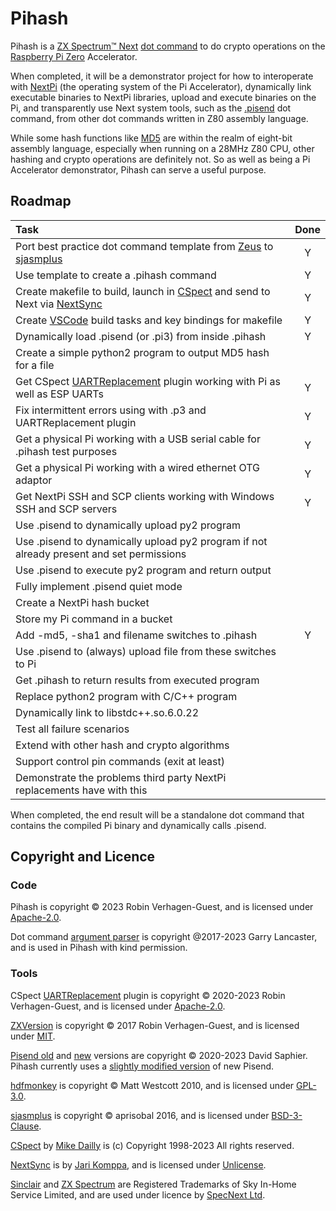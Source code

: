 # Pihash

Pihash is a [ZX Spectrum™ Next](https://www.specnext.com/about/) [dot command](https://www.specnext.com/forum/viewtopic.php?t=1257#p8099)
to do crypto operations on the [Raspberry Pi Zero](https://en.wikipedia.org/wiki/Raspberry_Pi#Raspberry_Pi_Zero) Accelerator.

When completed, it will be a demonstrator project for how to interoperate with [NextPi](https://wiki.specnext.dev/Pi:NextPi)
(the operating system of the Pi Accelerator), dynamically link executable binaries to NextPi libraries, upload and execute binaries on the Pi,
and transparently use Next system tools, such as the [.pisend](https://github.com/em00k/pisend_src/tree/main/src) dot command, from other
dot commands written in Z80 assembly language.

While some hash functions like [MD5](https://en.wikipedia.org/wiki/MD5#Algorithm) are within the realm of eight-bit assembly language,
especially when running on a 28MHz Z80 CPU, other hashing and crypto operations are definitely not. So as well as being a Pi Accelerator
demonstrator, Pihash can serve a useful purpose.

## Roadmap

| Task | Done |
| :--- | :--: |
| Port best practice dot command template from [Zeus](https://www.desdes.com/products/oldfiles) to [sjasmplus](https://github.com/z00m128/sjasmplus) | Y |
| Use template to create a .pihash command | Y |
| Create makefile to build, launch in [CSpect](https://dailly.blogspot.com/) and send to Next via [NextSync](https://solhsa.com/specnext.html#NEXTSYNC) | Y |
| Create [VSCode](https://code.visualstudio.com/) build tasks and key bindings for makefile | Y |
| Dynamically load .pisend (or .pi3) from inside .pihash | Y |
| Create a simple python2 program to output MD5 hash for a file |   |
| Get CSpect [UARTReplacement](https://github.com/Threetwosevensixseven/CSpectPlugins) plugin working with Pi as well as ESP UARTs | Y |
| Fix intermittent errors using with .p3 and UARTReplacement plugin | Y |
| Get a physical Pi working with a USB serial cable for .pihash test purposes | Y |
| Get a physical Pi working with a wired ethernet OTG adaptor | Y |
| Get NextPi SSH and SCP clients working with Windows SSH and SCP servers | Y |
| Use .pisend to dynamically upload py2 program |   |
| Use .pisend to dynamically upload py2 program if not already present and set permissions |   |
| Use .pisend to execute py2 program and return output |   |
| Fully implement .pisend quiet mode |   |
| Create a NextPi hash bucket |   |
| Store my Pi command in a bucket |   |
| Add -md5, -sha1 and filename switches to .pihash | Y |
| Use .pisend to (always) upload file from these switches to Pi |   |
| Get .pihash to return results from executed program |   |
| Replace python2 program with C/C++ program |   |
| Dynamically link to libstdc++.so.6.0.22 |   |
| Test all failure scenarios |   |
| Extend with other hash and crypto algorithms |   |
| Support control pin commands (exit at least) |   |
| Demonstrate the problems third party NextPi replacements have with this |   |

When completed, the end result will be a standalone dot command that contains the compiled Pi binary and dynamically calls .pisend.

## Copyright and Licence

### Code

Pihash is copyright © 2023 Robin Verhagen-Guest, and is licensed under 
[Apache-2.0](https://github.com/Threetwosevensixseven/pihash/blob/main/LICENSE).

Dot command [argument parser](https://gitlab.com/thesmog358/tbblue/-/blob/master/src/asm/dot_commands/arguments.asm) 
is copyright @2017-2023 Garry Lancaster, and is used in Pihash with kind permission.

### Tools

CSpect [UARTReplacement](https://github.com/Threetwosevensixseven/CSpectPlugins) plugin is copyright © 2020-2023 Robin Verhagen-Guest, 
and is licensed under [Apache-2.0](https://github.com/Threetwosevensixseven/CSpectPlugins/blob/master/LICENSE).

[ZXVersion](https://github.com/Threetwosevensixseven/ZXVersion) is copyright © 2017 Robin Verhagen-Guest, and is licensed under 
[MIT](https://github.com/Threetwosevensixseven/ZXVersion/blob/master/LICENSE).

[Pisend old](https://github.com/em00k/pisend) and [new](https://github.com/em00k/pisend_src/tree/main/src) versions are copyright © 2020-2023 
David Saphier. Pihash currently uses a [slightly modified version](https://github.com/Threetwosevensixseven/pisend_src) of new Pisend.

[hdfmonkey](https://github.com/gasman/hdfmonkey) is copyright © Matt Westcott 2010, and is licensed under 
[GPL-3.0](https://github.com/gasman/hdfmonkey/blob/master/COPYING).

[sjasmplus](https://github.com/z00m128/sjasmplus) is copyright © aprisobal 2016, and is licensed under 
[BSD-3-Clause](https://github.com/z00m128/sjasmplus/blob/master/LICENSE.md).

[CSpect](https://dailly.blogspot.com/) by [Mike Dailly](https://lemmings.info/) is (c) Copyright 1998-2023 All rights reserved.

[NextSync](https://solhsa.com/specnext.html#NEXTSYNC) is by [Jari Komppa](https://solhsa.com/who.html),
and is licensed under [Unlicense](https://github.com/jarikomppa/specnext/blob/master/LICENSE).

[Sinclair](https://trademarks.ipo.gov.uk/ipo-tmcase/page/Results/1/UK00001034487) and
[ZX Spectrum](https://trademarks.ipo.gov.uk/ipo-tmcase/page/Results/1/UK00001171866) are Registered Trademarks of Sky In-Home Service Limited,
and are used under licence by [SpecNext Ltd](https://www.specnext.com/about/).
